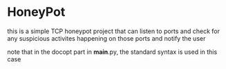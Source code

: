 # HoneyPot
this is a simple TCP honeypot project that can listen to ports and check for any suspicious activites happening on those ports and notify the user

note that in the docopt part in __main__.py, the standard syntax is used in this case